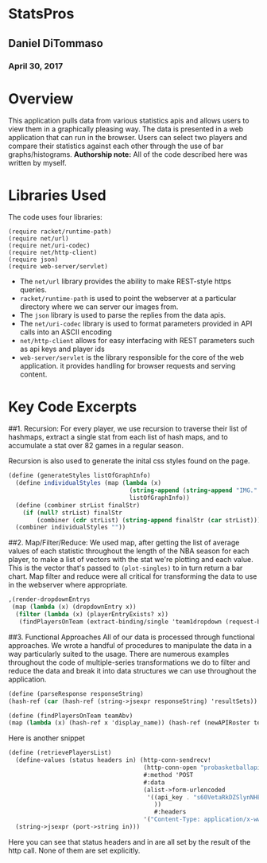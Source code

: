 # StatsPros

## Daniel DiTommaso
### April 30, 2017

# Overview
This application pulls data from various statistics apis and allows users to view them
in a graphically pleasing way. The data is presented in a web application that can run
in the browser. Users can select two players and compare their statistics against each other through the use
of bar graphs/histograms. 
**Authorship note:** All of the code described here was written by myself.

# Libraries Used
The code uses four libraries:

```
(require racket/runtime-path)
(require net/url)
(require net/uri-codec)
(require net/http-client)
(require json)
(require web-server/servlet)
```

* The ```net/url``` library provides the ability to make REST-style https queries.
* ```racket/runtime-path``` is used to point the webserver at a particular directory where we can server our images from.
* The ```json``` library is used to parse the replies from the data apis.
* The ```net/uri-codec``` library is used to format parameters provided in API calls into an ASCII encoding
* ```net/http-client``` allows for easy interfacing with REST parameters such as api keys and player ids
* ```web-server/servlet``` is the library responsible for the core of the web application. it provides handling for browser requests and serving content.

# Key Code Excerpts
##1. Recursion: For every player, we use recursion to traverse their list of hashmaps, extract a single stat from each list of hash maps, and to accumulate a stat over 82 games in a regular season.

Recursion is also used to generate the inital css styles found on the page.
```scheme
(define (generateStyles listOfGraphInfo)
  (define individualStyles (map (lambda (x)
                                  (string-append (string-append "IMG." (symbol->string (graphInfo-statName x)))" { display: none;\n}\n"))
                                  listOfGraphInfo))
  (define (combiner strList finalStr)
    (if (null? strList) finalStr
        (combiner (cdr strList) (string-append finalStr (car strList)))))
  (combiner individualStyles ""))
```

##2. Map/Filter/Reduce: We used map, after getting the list of average values of each statistic throughout the length of the NBA season for each player, to make a list of vectors with the stat we're plotting and each value. This is the vector that's passed to `(plot-singles)` to in turn return a bar chart. Map filter and reduce were all critical for transforming the data to use in the webserver where appropriate.

```scheme
,(render-dropdownEntrys
 (map (lambda (x) (dropdownEntry x))
  (filter (lambda (x) (playerEntryExists? x))
   (findPlayersOnTeam (extract-binding/single 'team1dropdown (request-bindings request)))))
```

##3. Functional Approaches
 All of our data is processed through functional approaches. We wrote a handful of procedures to manipulate the data in a way particularly suited to the usage. There are numerous examples throughout the code of multiple-series transformations we do to filter and reduce the data and break it into data structures we can use throughout the application. 

```scheme
(define (parseResponse responseString)
(hash-ref (car (hash-ref (string->jsexpr responseString) 'resultSets)) 'rowSet))

(define (findPlayersOnTeam teamAbv)
(map (lambda (x) (hash-ref x 'display_name)) (hash-ref (newAPIRoster teamAbv) 'players)))
```

Here is another snippet
```scheme
(define (retrievePlayersList)
  (define-values (status headers in) (http-conn-sendrecv!
                                      (http-conn-open "probasketballapi.com" #:ssl? #t) "/players"
                                      #:method 'POST
                                      #:data 
                                      (alist->form-urlencoded 
                                       '((api_key . "s60VetaRkDZSlynNHE1MLCxA3vQY8Oz7")
                                         ))
                                         #:headers 
                                      '("Content-Type: application/x-www-form-urlencoded")))
  (string->jsexpr (port->string in)))
 ```
 Here you can see that status headers and in are all set by the result of the http call. None of them are set explicitly.
 